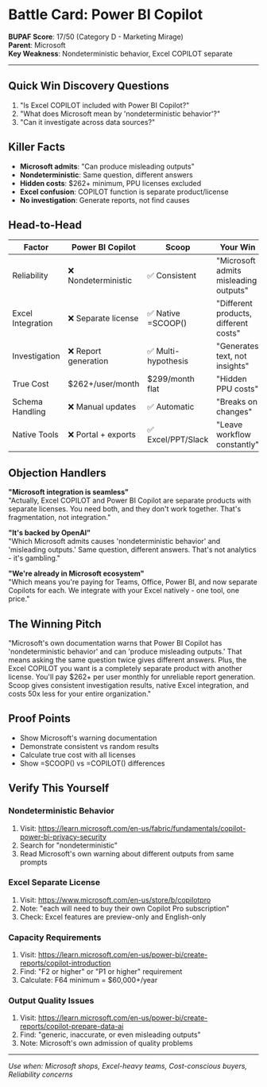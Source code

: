# Battle Card: Power BI Copilot

**BUPAF Score**: 17/50 (Category D - Marketing Mirage)  
**Parent**: Microsoft  
**Key Weakness**: Nondeterministic behavior, Excel COPILOT separate

---

## Quick Win Discovery Questions
1. "Is Excel COPILOT included with Power BI Copilot?"
2. "What does Microsoft mean by 'nondeterministic behavior'?"
3. "Can it investigate across data sources?"

## Killer Facts
- **Microsoft admits**: "Can produce misleading outputs"
- **Nondeterministic**: Same question, different answers
- **Hidden costs**: $262+ minimum, PPU licenses excluded
- **Excel confusion**: COPILOT function is separate product/license
- **No investigation**: Generate reports, not find causes

## Head-to-Head

| Factor | Power BI Copilot | Scoop | Your Win |
|--------|------------------|-------|----------|
| Reliability | ❌ Nondeterministic | ✅ Consistent | "Microsoft admits misleading outputs" |
| Excel Integration | ❌ Separate license | ✅ Native =SCOOP() | "Different products, different costs" |
| Investigation | ❌ Report generation | ✅ Multi-hypothesis | "Generates text, not insights" |
| True Cost | $262+/user/month | $299/month flat | "Hidden PPU costs" |
| Schema Handling | ❌ Manual updates | ✅ Automatic | "Breaks on changes" |
| Native Tools | ❌ Portal + exports | ✅ Excel/PPT/Slack | "Leave workflow constantly" |

## Objection Handlers

**"Microsoft integration is seamless"**  
"Actually, Excel COPILOT and Power BI Copilot are separate products with separate licenses. You need both, and they don't work together. That's fragmentation, not integration."

**"It's backed by OpenAI"**  
"Which Microsoft admits causes 'nondeterministic behavior' and 'misleading outputs.' Same question, different answers. That's not analytics - it's gambling."

**"We're already in Microsoft ecosystem"**  
"Which means you're paying for Teams, Office, Power BI, and now separate Copilots for each. We integrate with your Excel natively - one tool, one price."

## The Winning Pitch
"Microsoft's own documentation warns that Power BI Copilot has 'nondeterministic behavior' and can 'produce misleading outputs.' That means asking the same question twice gives different answers. Plus, the Excel COPILOT you want is a completely separate product with another license. You'll pay $262+ per user monthly for unreliable report generation. Scoop gives consistent investigation results, native Excel integration, and costs 50x less for your entire organization."

## Proof Points
- Show Microsoft's warning documentation
- Demonstrate consistent vs random results  
- Calculate true cost with all licenses
- Show =SCOOP() vs =COPILOT() differences

## Verify This Yourself

### Nondeterministic Behavior
1. Visit: https://learn.microsoft.com/en-us/fabric/fundamentals/copilot-power-bi-privacy-security
2. Search for "nondeterministic"
3. Read Microsoft's own warning about different outputs from same prompts

### Excel Separate License
1. Visit: https://www.microsoft.com/en-us/store/b/copilotpro
2. Note: "each will need to buy their own Copilot Pro subscription"
3. Check: Excel features are preview-only and English-only

### Capacity Requirements
1. Visit: https://learn.microsoft.com/en-us/power-bi/create-reports/copilot-introduction
2. Find: "F2 or higher" or "P1 or higher" requirement
3. Calculate: F64 minimum = $60,000+/year

### Output Quality Issues
1. Visit: https://learn.microsoft.com/en-us/power-bi/create-reports/copilot-prepare-data-ai
2. Find: "generic, inaccurate, or even misleading outputs"
3. Note: Microsoft's own admission of quality problems

---
*Use when: Microsoft shops, Excel-heavy teams, Cost-conscious buyers, Reliability concerns*
